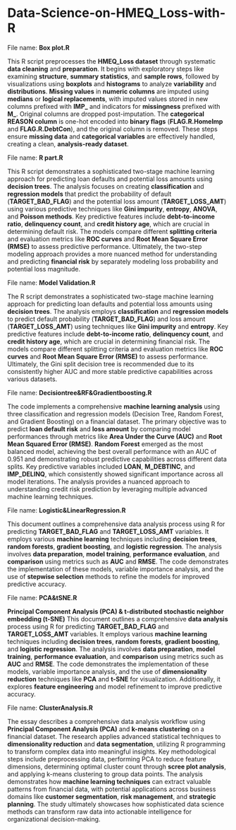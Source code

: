 # Data-Science-on-HMEQ_Loss-with-R

File name: **Box plot.R**

This R script preprocesses the **HMEQ_Loss dataset** through systematic **data cleaning** and **preparation**. It begins with exploratory steps like examining **structure**, **summary statistics**, and **sample rows**, followed by visualizations using **boxplots** and **histograms** to analyze **variability** and **distributions**. **Missing values** in **numeric columns** are imputed using **medians** or **logical replacements**, with imputed values stored in new columns prefixed with **IMP_** and indicators for **missingness** prefixed with **M_**. Original columns are dropped post-imputation. The **categorical REASON column** is one-hot encoded into **binary flags** (**FLAG.R.HomeImp** and **FLAG.R.DebtCon**), and the original column is removed. These steps ensure **missing data** and **categorical variables** are effectively handled, creating a clean, **analysis-ready dataset**.

File name: **R part.R**

This R script demonstrates a sophisticated two-stage machine learning approach for predicting loan defaults and potential loss amounts using **decision trees**. The analysis focuses on creating **classification** and **regression models** that predict the probability of default (**TARGET_BAD_FLAG**) and the potential loss amount (**TARGET_LOSS_AMT**) using various predictive techniques like **Gini impurity**, **entropy**, **ANOVA**, and **Poisson methods**. Key predictive features include **debt-to-income ratio**, **delinquency count**, and **credit history age**, which are crucial in determining default risk. The models compare different **splitting criteria** and evaluation metrics like **ROC curves** and **Root Mean Square Error (RMSE)** to assess predictive performance. Ultimately, the two-step modeling approach provides a more nuanced method for understanding and predicting **financial risk** by separately modeling loss probability and potential loss magnitude.


File name: **Model Validation.R**

The R script demonstrates a sophisticated two-stage machine learning approach for predicting loan defaults and potential loss amounts using **decision trees**. The analysis employs **classification** and **regression models** to predict default probability (**TARGET_BAD_FLAG**) and loss amount (**TARGET_LOSS_AMT**) using techniques like **Gini impurity** and **entropy**. Key predictive features include **debt-to-income ratio**, **delinquency count**, and **credit history age**, which are crucial in determining financial risk. The models compare different splitting criteria and evaluation metrics like **ROC curves** and **Root Mean Square Error (RMSE)** to assess performance. Ultimately, the Gini split decision tree is recommended due to its consistently higher AUC and more stable predictive capabilities across various datasets.


File name: **Decisiontree&RF&Gradientboosting.R**

The code implements a comprehensive **machine learning analysis** using three classification and regression models (Decision Tree, Random Forest, and Gradient Boosting) on a financial dataset. The primary objective was to predict **loan default risk** and **loss amount** by comparing model performances through metrics like **Area Under the Curve (AUC)** and **Root Mean Squared Error (RMSE)**. **Random Forest** emerged as the most balanced model, achieving the best overall performance with an AUC of 0.951 and demonstrating robust predictive capabilities across different data splits. Key predictive variables included **LOAN**, **M_DEBTINC**, and **IMP_DELINQ**, which consistently showed significant importance across all model iterations. The analysis provides a nuanced approach to understanding credit risk prediction by leveraging multiple advanced machine learning techniques.


File name: **Logistic&LinearRegression.R**

This document outlines a comprehensive data analysis process using R for predicting **TARGET_BAD_FLAG** and **TARGET_LOSS_AMT** variables. It employs various **machine learning** techniques including **decision trees**, **random forests**, **gradient boosting**, and **logistic regression**. The analysis involves **data preparation**, **model training**, **performance evaluation**, and **comparison** using metrics such as **AUC** and **RMSE**. The code demonstrates the implementation of these models, variable importance analysis, and the use of **stepwise selection** methods to refine the models for improved predictive accuracy.


File name: **PCA&tSNE.R**

**Principal Component Analysis (PCA) & t-distributed stochastic neighbor embedding (t-SNE)**
This document outlines a comprehensive **data analysis** process using R for predicting **TARGET_BAD_FLAG** and **TARGET_LOSS_AMT** variables. It employs various **machine learning** techniques including **decision trees**, **random forests**, **gradient boosting**, and **logistic regression**. The analysis involves **data preparation**, **model training**, **performance evaluation**, and **comparison** using metrics such as **AUC** and **RMSE**. The code demonstrates the implementation of these models, variable importance analysis, and the use of **dimensionality reduction** techniques like **PCA** and **t-SNE** for visualization. Additionally, it explores **feature engineering** and model refinement to improve predictive accuracy.


File name: **ClusterAnalysis.R** 

The essay describes a comprehensive data analysis workflow using **Principal Component Analysis (PCA)** and **k-means clustering** on a financial dataset. The research applies advanced statistical techniques to **dimensionality reduction** and **data segmentation**, utilizing R programming to transform complex data into meaningful insights. Key methodological steps include preprocessing data, performing PCA to reduce feature dimensions, determining optimal cluster count through **scree plot analysis**, and applying k-means clustering to group data points. The analysis demonstrates how **machine learning techniques** can extract valuable patterns from financial data, with potential applications across business domains like **customer segmentation**, **risk management**, and **strategic planning**. The study ultimately showcases how sophisticated data science methods can transform raw data into actionable intelligence for organizational decision-making.
